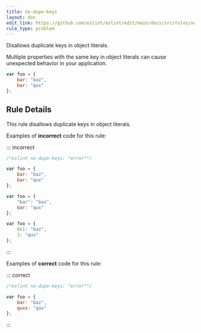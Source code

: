 ```yaml
---
title: no-dupe-keys
layout: doc
edit_link: https://github.com/eslint/eslint/edit/main/docs/src/rules/no-dupe-keys.md
rule_type: problem
---
```


<!--RECOMMENDED-->

Disallows duplicate keys in object literals.

Multiple properties with the same key in object literals can cause unexpected behavior in your application.

```js
var foo = {
    bar: "baz",
    bar: "qux"
};
```

## Rule Details

This rule disallows duplicate keys in object literals.

Examples of **incorrect** code for this rule:

::: incorrect

```js
/*eslint no-dupe-keys: "error"*/

var foo = {
    bar: "baz",
    bar: "qux"
};

var foo = {
    "bar": "baz",
    bar: "qux"
};

var foo = {
    0x1: "baz",
    1: "qux"
};
```

:::

Examples of **correct** code for this rule:

::: correct

```js
/*eslint no-dupe-keys: "error"*/

var foo = {
    bar: "baz",
    quxx: "qux"
};
```

:::
